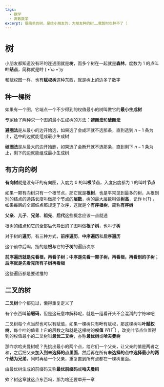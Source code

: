 ```yaml
---
tags:
  - 数学
  - 离散数学
excerpt: 很简单的树，是给小朋友的，大朋友种的树……我暂时也种不了（
---
```

# 树

小朋友都知道没有环的连通图就是**树**，而多个树在一起就是**森林**，度数为 $1$ 的点叫**叶结点**，简称就是**叶** ( •̀ ω •́ )y

和赋权图一样，也有**赋权树**这种东西，就是树上的边多了数字

## 种一棵树

如果有一个图，它端点一个不少得到的权值最小的树叫做它的**最小生成树**

专家给了两种求一个图的最小生成树的方法：**避圈法**和**破圈法**

**避圈法**是从最小的边开始选，如果选了会成环就不选那条，直到选到 $n-1$ 条为止，选中的边就能组成最小生成树

**破圈法**是从最大的边开始删，如果选了会断开就不选那条，直到剩下 $n-1$ 条为止，剩下的边就能组成最小生成树

## 有方向的树

**有向树**就是没有环的有向图，入度为 $0$ 的叫**根节点**，入度出度都为 $1$ 的叫**叶节点**

如果一颗有向树只有一个根节点，那它就是**根树**，也是平常见到最多的树，从根到别的结点的通路长度叫做那个节点的**层数**，树的最大层数叫做**树高**，记作 $h(T)$ ，如果每层的全部结点都规定了次序，这就是个**有序根树**，简称**有序树**

**父亲**、**儿子**、**兄弟**、**祖先**、**后代**这些概念应该一点就通

根树的结点和它的全部后代导出的子图叫做**根子树**，也叫**子树**

对于树的**遍历**，有三种方式，**前序遍历**，**中序遍历**和**后序遍历**

这个前中后啊，指的是**根**与它的**子树**的遍历次序

**前序遍历就是先看根，再看子树；中序是先看一颗子树，再看根，再看别的子树；后序就是先看完所有子树再看根**

这些遍历都是要递推的

## 二叉的树

**二叉树**个个都见过，懒得重复定义了

有个东西叫**前缀码**，但是这玩意咋解释呢，就是一组看开头不会混淆的字符串吧

二叉树每个点当然也可以有赋值，如果一棵树只有**叶**有赋权，那这棵树叫**叶赋权树**，每个叶的值乘上它的层数之和就是这棵树的**权值** $W(T^*)$ ，改变叶节点位置得到的权值最小的二叉树叫**最优二叉树**，亦称**最优树**或**哈夫曼树**

那咋求哈夫曼树呢？先挑出最小的两个点，给它们一个父亲，让父亲的值是两者之和，之后把父亲**加入到未选择的点里面**，然后再在所有**未选择的点中选择最小的两个结为兄弟**，同时再给一个父亲，重复直到所有点都在一棵树里面。

由最优树生成的前缀码又称**最优前缀码**或**哈夫曼码**

欸？树这章就这点东西吗，那为啥还要单开一章


